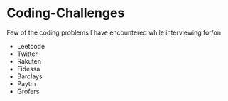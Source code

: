 # Coding-Challenges
Few of the coding problems I have encountered while interviewing for/on
* Leetcode
* Twitter
* Rakuten
* Fidessa
* Barclays
* Paytm
* Grofers
